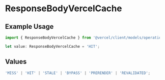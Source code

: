 # ResponseBodyVercelCache

## Example Usage

```typescript
import { ResponseBodyVercelCache } from '@vercel/client/models/operations';

let value: ResponseBodyVercelCache = 'HIT';
```

## Values

```typescript
'MISS' | 'HIT' | 'STALE' | 'BYPASS' | 'PRERENDER' | 'REVALIDATED';
```
